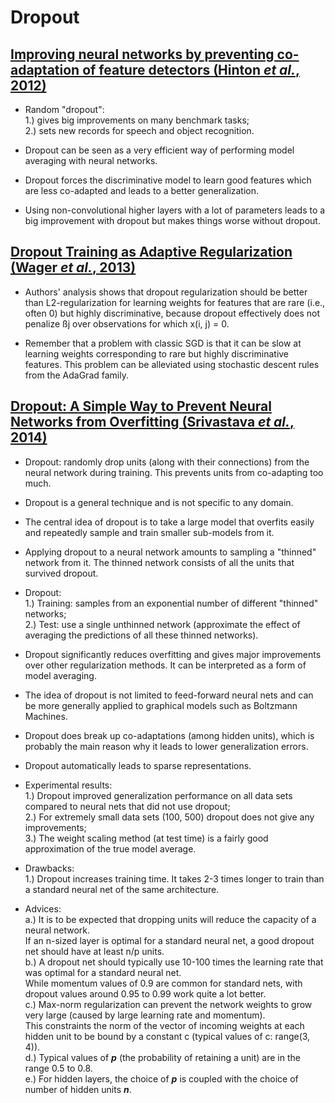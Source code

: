 # Dropout


## [Improving neural networks by preventing co-adaptation of feature detectors (Hinton _et al._, 2012)](https://arxiv.org/abs/1207.0580)
* Random "dropout":  
1.) gives big improvements on many benchmark tasks;  
2.) sets new records for speech and object recognition.

* Dropout can be seen as a very efficient way of performing model averaging with neural networks.

* Dropout forces the discriminative model to learn good features which are less co-adapted and leads to a better generalization.

* Using non-convolutional higher layers with a lot of parameters leads to a big improvement with dropout but makes things worse without dropout.


## [Dropout Training as Adaptive Regularization (Wager _et al._, 2013)](https://arxiv.org/abs/1307.1493)
* Authors' analysis shows that dropout regularization should be better than L2-regularization for learning weights for features that are rare (i.e., often 0) but highly discriminative, because dropout effectively does not penalize ßj over observations for which x(i, j) = 0.

* Remember that a problem with classic SGD is that it can be slow at learning weights corresponding to rare but highly discriminative features. This problem can be alleviated using stochastic descent rules from the AdaGrad family.


## [Dropout: A Simple Way to Prevent Neural Networks from Overfitting (Srivastava _et al._, 2014)](http://www.cs.toronto.edu/~rsalakhu/papers/srivastava14a.pdf)

* Dropout: randomly drop units (along with their connections) from the neural network during training.
  This prevents units from co-adapting too much.

* Dropout is a general technique and is not specific to any domain.

* The central idea of dropout is to take a large model that overfits easily and repeatedly sample and train smaller sub-models from it.

* Applying dropout to a neural network amounts to sampling a "thinned" network from it. The thinned network consists of all the units that survived dropout.

* Dropout:  
  1.) Training: samples from an exponential number of different "thinned" networks;  
  2.) Test: use a single unthinned network (approximate the effect of averaging the predictions of all these thinned networks).

* Dropout significantly reduces overfitting and gives major improvements over other regularization methods. It can be interpreted as a form of model averaging.

* The idea of dropout is not limited to feed-forward neural nets and can be more generally applied to graphical models such as Boltzmann Machines.

* Dropout does break up co-adaptations (among hidden units), which is probably the main reason why it leads to lower generalization errors.

* Dropout automatically leads to sparse representations.

* Experimental results:  
  1.) Dropout improved generalization performance on all data sets compared to neural nets that did not use dropout;  
  2.) For extremely small data sets (100, 500) dropout does not give any improvements;  
  3.) The weight scaling method (at test time) is a fairly good approximation of the true model average.

* Drawbacks:  
  1.) Dropout increases training time. It takes 2-3 times longer to train than a standard neural net of the same architecture.

* Advices:  
  a.) It is to be expected that dropping units will reduce the capacity of a neural network.  
      If an n-sized layer is optimal for a standard neural net, a good dropout net should have at least n/p units.  
  b.) A dropout net should typically use 10-100 times the learning rate that was optimal for a standard neural net.  
      While momentum values of 0.9 are common for standard nets, with dropout values around 0.95 to 0.99 work quite a lot better.  
  c.) Max-norm regularization can prevent the network weights to grow very large (caused by large learning rate and momentum).  
      This constraints the norm of the vector of incoming weights at each hidden unit to be bound by a constant c (typical values of c: range(3, 4)).  
  d.) Typical values of __*p*__ (the probability of retaining a unit) are in the range 0.5 to 0.8.  
  e.) For hidden layers, the choice of __*p*__ is coupled with the choice of number of hidden units __*n*__.
